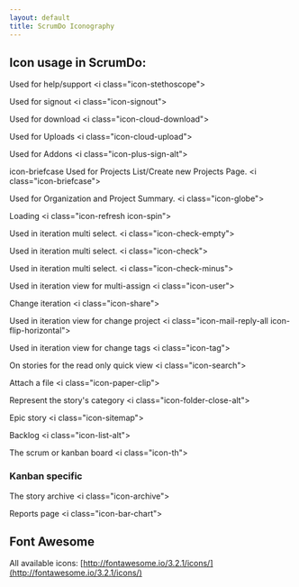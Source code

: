 ```yaml
---
layout: default
title: ScrumDo Iconography
---
```


## Icon usage in ScrumDo:

<i class="icon-3x icon-stethoscope"> </i> 
Used for help/support  &lt;i class=&quot;icon-stethoscope&quot;&gt; 

<i class="icon-3x icon-signout"> </i>
Used for signout  &lt;i class=&quot;icon-signout&quot;&gt; 

<i class="icon-3x icon-cloud-download"> </i>
Used for download  &lt;i class=&quot;icon-cloud-download&quot;&gt; 

<i class="icon-3x icon-cloud-upload"> </i>
Used for Uploads &lt;i class=&quot;icon-cloud-upload&quot;&gt; 

<i class="icon-3x icon-plus-sign-alt"> </i>
Used for Addons &lt;i class=&quot;icon-plus-sign-alt&quot;&gt;    


<i class="icon-3x icon-briefcase"> </i> icon-briefcase
Used for Projects List/Create new Projects Page. &lt;i class=&quot;icon-briefcase&quot;&gt;    

<i class="icon-3x icon-globe"> </i>
Used for Organization and Project Summary. &lt;i class=&quot;icon-globe&quot;&gt;    

<i class="icon-3x icon-refresh icon-spin"> </i>
Loading &lt;i class=&quot;icon-refresh icon-spin&quot;&gt;  


<i class="icon-3x icon-check-empty"> </i>
Used in iteration multi select. &lt;i class=&quot;icon-check-empty&quot;&gt;    

<i class="icon-3x icon-check"> </i>
Used in iteration multi select. &lt;i class=&quot;icon-check&quot;&gt;    

<i class="icon-3x icon-check-minus"> </i>
Used in iteration multi select. &lt;i class=&quot;icon-check-minus&quot;&gt;    

<i class="icon-3x icon-user"> </i>
Used in iteration view for multi-assign &lt;i class=&quot;icon-user&quot;&gt;    

<i class="icon-3x icon-share"> </i>
Change iteration &lt;i class=&quot;icon-share&quot;&gt;    

<i class="icon-3x icon-mail-reply-all icon-flip-horizontal"> </i>
Used in iteration view for change project &lt;i class=&quot;icon-mail-reply-all icon-flip-horizontal&quot;&gt;    

<i class="icon-3x icon-tag"> </i>
Used in iteration view for change tags &lt;i class=&quot;icon-tag&quot;&gt;    

<i class="icon-3x icon-search"> </i>
On stories for the read only quick view &lt;i class=&quot;icon-search&quot;&gt;    

<i class="icon-3x icon-paper-clip"> </i>
Attach a file &lt;i class=&quot;icon-paper-clip&quot;&gt;    

<i class="icon-3x icon-folder-close-alt"> </i>
Represent the story's category &lt;i class=&quot;icon-folder-close-alt&quot;&gt;    

<i class="icon-3x icon-sitemap"> </i>
Epic story &lt;i class=&quot;icon-sitemap&quot;&gt;    

<i class="icon-3x icon-list-alt"> </i>
Backlog &lt;i class=&quot;icon-list-alt&quot;&gt;    

<i class="icon-3x icon-th"> </i>
The scrum or kanban board &lt;i class=&quot;icon-th&quot;&gt;    



### Kanban specific

<i class="icon-3x icon-archive"> </i>
The story archive &lt;i class=&quot;icon-archive&quot;&gt;    

<i class="icon-3x icon-bar-chart"> </i>
Reports page &lt;i class=&quot;icon-bar-chart&quot;&gt;    

<!--
#### On the edit toolbar:

<i class="icon-3x icon-trello"> </i>
Add a new cell &lt;i class=&quot;icon-trello&quot;&gt;    

<i class="icon-3x icon-arrow-right"> </i>
Add an arrow &lt;i class=&quot;icon-arrow-right&quot;&gt;    

<i class="icon-3x icon-circle"> </i>
Add a circle &lt;i class=&quot;icon-circle&quot;&gt;    

<i class="icon-3x icon-unchecked"> </i>
Add a rectangle &lt;i class=&quot;icon-unchecked&quot;&gt;    

<i class="icon-3x icon-picture"> </i>
Add an image &lt;i class=&quot;icon-picture&quot;&gt;    
-->

## Font Awesome 
All available icons: [http://fontawesome.io/3.2.1/icons/](http://fontawesome.io/3.2.1/icons/)
